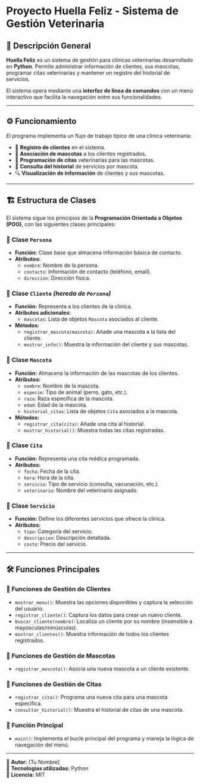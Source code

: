 # Proyecto Huella Feliz - Sistema de Gestión Veterinaria

## 📌 Descripción General

**Huella Feliz** es un sistema de gestión para clínicas veterinarias desarrollado en **Python**. Permite administrar información de clientes, sus mascotas, programar citas veterinarias y mantener un registro del historial de servicios. 

El sistema opera mediante una **interfaz de línea de comandos** con un menú interactivo que facilita la navegación entre sus funcionalidades.

---

## ⚙️ Funcionamiento

El programa implementa un flujo de trabajo típico de una clínica veterinaria:

- 📌 **Registro de clientes** en el sistema.
- 🐾 **Asociación de mascotas** a los clientes registrados.
- 📅 **Programación de citas** veterinarias para las mascotas.
- 📜 **Consulta del historial** de servicios por mascota.
- 🔍 **Visualización de información** de clientes y sus mascotas.

---

## 🏗️ Estructura de Clases

El sistema sigue los principios de la **Programación Orientada a Objetos (POO)**, con las siguientes clases principales:

### 📌 Clase `Persona`
- **Función:** Clase base que almacena información básica de contacto.
- **Atributos:**
  - `nombre`: Nombre de la persona.
  - `contacto`: Información de contacto (teléfono, email).
  - `direccion`: Dirección física.

### 📌 Clase `Cliente` _(hereda de `Persona`)_
- **Función:** Representa a los clientes de la clínica.
- **Atributos adicionales:**
  - `mascotas`: Lista de objetos `Mascota` asociados al cliente.
- **Métodos:**
  - `registrar_mascota(mascota)`: Añade una mascota a la lista del cliente.
  - `mostrar_info()`: Muestra la información del cliente y sus mascotas.

### 📌 Clase `Mascota`
- **Función:** Almacena la información de las mascotas de los clientes.
- **Atributos:**
  - `nombre`: Nombre de la mascota.
  - `especie`: Tipo de animal (perro, gato, etc.).
  - `raza`: Raza específica de la mascota.
  - `edad`: Edad de la mascota.
  - `historial_citas`: Lista de objetos `Cita` asociados a la mascota.
- **Métodos:**
  - `registrar_cita(cita)`: Añade una cita al historial.
  - `mostrar_historial()`: Muestra todas las citas registradas.

### 📌 Clase `Cita`
- **Función:** Representa una cita médica programada.
- **Atributos:**
  - `fecha`: Fecha de la cita.
  - `hora`: Hora de la cita.
  - `servicio`: Tipo de servicio (consulta, vacunación, etc.).
  - `veterinario`: Nombre del veterinario asignado.

### 📌 Clase `Servicio`
- **Función:** Define los diferentes servicios que ofrece la clínica.
- **Atributos:**
  - `tipo`: Categoría del servicio.
  - `descripcion`: Descripción detallada.
  - `costo`: Precio del servicio.

---

## 🛠️ Funciones Principales

### 🔹 Funciones de Gestión de Clientes
- `mostrar_menu()`: Muestra las opciones disponibles y captura la selección del usuario.
- `registrar_cliente()`: Captura los datos para crear un nuevo cliente.
- `buscar_cliente(nombre)`: Localiza un cliente por su nombre (insensible a mayúsculas/minúsculas).
- `mostrar_clientes()`: Muestra información de todos los clientes registrados.

### 🔹 Funciones de Gestión de Mascotas
- `registrar_mascota()`: Asocia una nueva mascota a un cliente existente.

### 🔹 Funciones de Gestión de Citas
- `registrar_cita()`: Programa una nueva cita para una mascota específica.
- `consultar_historial()`: Muestra el historial de citas de una mascota.

### 🔹 Función Principal
- `main()`: Implementa el bucle principal del programa y maneja la lógica de navegación del menú.

---

📌 **Autor:** [Tu Nombre]  
📌 **Tecnologías utilizadas:** Python  
📌 **Licencia:** MIT  

